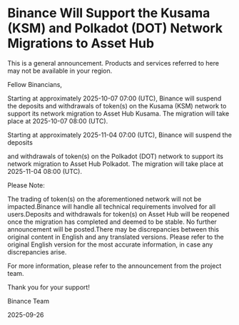 # Binance Will Support the Kusama (KSM) and Polkadot (DOT) Network Migrations to Asset Hub

This is a general announcement. Products and services referred to here may not be available in your region.

Fellow Binancians,

Starting at approximately 2025-10-07 07:00 (UTC), Binance will suspend the deposits and withdrawals of token(s) on the Kusama (KSM) network to support its network migration to Asset Hub Kusama. The migration will take place at 2025-10-07 08:00 (UTC).

Starting at approximately 2025-11-04 07:00 (UTC), Binance will suspend the deposits 

and withdrawals of token(s) on the Polkadot (DOT) network to support its network migration to Asset Hub Polkadot. The migration will take place at 2025-11-04 08:00 (UTC).

Please Note:

The trading of token(s) on the aforementioned network will not be impacted.Binance will handle all technical requirements involved for all users.Deposits and withdrawals for token(s) on Asset Hub will be reopened once the migration has completed and deemed to be stable. No further announcement will be posted.There may be discrepancies between this original content in English and any translated versions. Please refer to the original English version for the most accurate information, in case any discrepancies arise. 

For more information, please refer to the announcement from the project team.

Thank you for your support!

Binance Team

2025-09-26